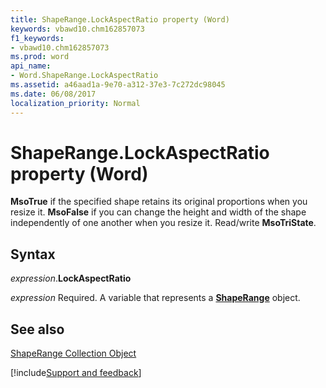 ```yaml
---
title: ShapeRange.LockAspectRatio property (Word)
keywords: vbawd10.chm162857073
f1_keywords:
- vbawd10.chm162857073
ms.prod: word
api_name:
- Word.ShapeRange.LockAspectRatio
ms.assetid: a46aad1a-9e70-a312-37e3-7c272dc98045
ms.date: 06/08/2017
localization_priority: Normal
---
```



# ShapeRange.LockAspectRatio property (Word)

 **MsoTrue** if the specified shape retains its original proportions when you resize it. **MsoFalse** if you can change the height and width of the shape independently of one another when you resize it. Read/write **MsoTriState**.


## Syntax

_expression_.**LockAspectRatio**

_expression_ Required. A variable that represents a **[ShapeRange](Word.shaperange.md)** object.


## See also


[ShapeRange Collection Object](Word.shaperange.md)

[!include[Support and feedback](~/includes/feedback-boilerplate.md)]
